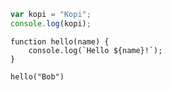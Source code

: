 ```javascript
var kopi = "Kopi";
console.log(kopi);
```

```run-js
function hello(name) {
	console.log(`Hello ${name}!`);
}

hello("Bob")
```
